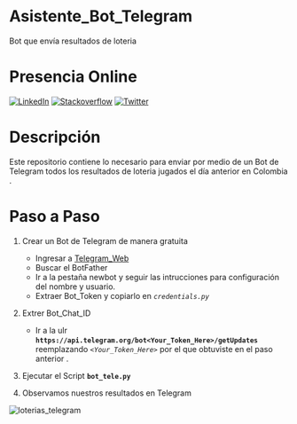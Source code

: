 # Asistente_Bot_Telegram

Bot que envía resultados de loteria 


# Presencia Online 

[![LinkedIn](https://img.shields.io/badge/-Go%20To%20LinkedIn-3b5998)](https://www.linkedin.com/in/alexanderbolano)
[![Stackoverflow](https://img.shields.io/badge/-Stackoverflow-ff7c55)](https://stackoverflow.com/story/alexbonella)
[![Twitter](https://img.shields.io/badge/-@Alex_bonella-1DA1F2)](https://twitter.com/Alex_bonella)

# Descripción 

Este repositorio contiene lo necesario para enviar por medio de un Bot de Telegram todos los resultados de loteria jugados el día anterior en Colombia .

# Paso a Paso  

1. Crear un Bot de Telegram de manera gratuita 

    * Ingresar a [Telegram_Web](https://web.telegram.org)
    * Buscar el BotFather 
    * Ir a la pestaña newbot y seguir las intrucciones para configuración del nombre y usuario.
    * Extraer Bot_Token y copiarlo en *`credentials.py`*
2.  Extrer Bot_Chat_ID 

    * Ir a la ulr **`https://api.telegram.org/bot<Your_Token_Here>/getUpdates`** reemplazando *`<Your_Token_Here>`* por el que obtuviste en el paso anterior . 
  
4. Ejecutar el Script **`bot_tele.py`**
5. Observamos nuestros resultados en Telegram 


![loterias_telegram](https://user-images.githubusercontent.com/45697319/110657994-4ef64180-818f-11eb-8ebe-65b6a7164625.png)



